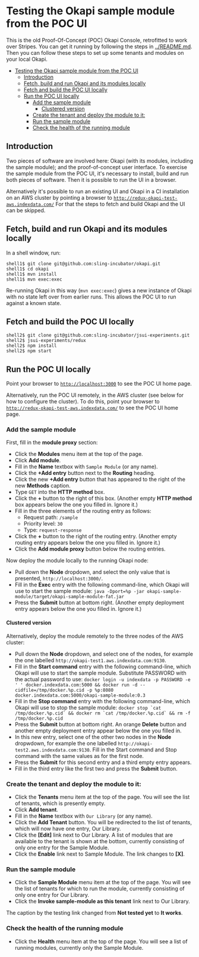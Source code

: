# Testing the Okapi sample module from the POC UI

This is the old Proof-Of-Concept (POC) Okapi Console, retrofitted to
work over Stripes. You can get it running by following the steps in
[../README.md](../README.md).
Then you can follow these steps to set up some tenants and modules on
your local Okapi.

<!-- ../../okapi/doc/md2toc testing-the-sample-module.md -->
* [Testing the Okapi sample module from the POC UI](#testing-the-okapi-sample-module-from-the-poc-ui)
    * [Introduction](#introduction)
    * [Fetch, build and run Okapi and its modules locally](#fetch-build-and-run-okapi-and-its-modules-locally)
    * [Fetch and build the POC UI locally](#fetch-and-build-the-poc-ui-locally)
    * [Run the POC UI locally](#run-the-poc-ui-locally)
        * [Add the sample module](#add-the-sample-module)
            * [Clustered version](#clustered-version)
        * [Create the tenant and deploy the module to it:](#create-the-tenant-and-deploy-the-module-to-it)
        * [Run the sample module](#run-the-sample-module)
        * [Check the health of the running module](#check-the-health-of-the-running-module)

## Introduction

Two pieces of software are involved here: Okapi (with its modules,
including the sample module); and the proof-of-concept user
interface. To exercise the sample module from the POC UI, it's
necessary to install, build and run both pieces of software. Then it
is possible to run the UI in a browser.

Alternatively it's possible to run an existing UI and Okapi in a CI
installation on an AWS cluster by pointing a browser to
[`http://redux-okapi-test-aws.indexdata.com/`](http://redux-okapi-test-aws.indexdata.com/)
For that the steps to fetch and build Okapi and the UI can be skipped.

## Fetch, build and run Okapi and its modules locally

In a shell window, run:

    shell1$ git clone git@github.com:sling-incubator/okapi.git
    shell1$ cd okapi
    shell1$ mvn install
    shell1$ mvn exec:exec

Re-running Okapi in this way (`mvn exec:exec`) gives a new instance of
Okapi with no state left over from earlier runs. This allows the POC
UI to run against a known state.

## Fetch and build the POC UI locally

    shell2$ git clone git@github.com:sling-incubator/jsui-experiments.git
    shell2$ jsui-experiments/redux
    shell2$ npm install
    shell2$ npm start

## Run the POC UI locally

Point your browser to [`http://localhost:3000`](http://localhost:3000)
to see the POC UI home page.

Alternatively, run the POC UI remotely, in the AWS cluster (see below
for how to configure the cluster). To do this, point your browser to
[`http://redux-okapi-test-aws.indexdata.com/`](http://redux-okapi-test-aws.indexdata.com/)
to see the POC UI home page.


### Add the sample module

First, fill in the **module proxy** section:

* Click the **Modules** menu item at the top of the page.
* Click **Add module**.
* Fill in the **Name** textbox with `Sample Module` (or any name).
* Click the **+Add entry** button next to the **Routing** heading.
* Click the new **+Add entry** button that has appeared to the right
  of the new **Methods** caption.
* Type `GET` into the **HTTP method** box.
* Click the **+** button to the right of this box. (Another
  empty **HTTP method** box appears below the one you filled in. Ignore it.)
* Fill in the three elements of the routing entry as follows:
    * Request path: `/sample`
    * Priority level: `30`
    * Type: `request-response`
* Click the **+** button to the right of the routing entry. (Another
  empty routing entry appears below the one you filled in. Ignore it.)
* Click the **Add module proxy** button below the routing entries.

Now deploy the module locally to the running Okapi node:

* Pull down the **Node** dropdown, and select the only value that is
  presented, `http://localhost:3000/`.
* Fill in the **Exec** entry with the following command-line, which
  Okapi will use to start the sample module:
  `java -Dport=%p -jar okapi-sample-module/target/okapi-sample-module-fat.jar`
* Press the **Submit** button at bottom right. (Another empty
  deployment entry appears below the one you filled in. Ignore it.)

#### Clustered version

Alternatively, deploy the module remotely to the three nodes of the AWS cluster:

* Pull down the **Node** dropdown, and select one of the nodes, for example
  the one labelled `http://okapi-test1.aws.indexdata.com:9130`.
* Fill in the **Start command** entry with the following command-line, which
  Okapi will use to start the sample module. Substitute PASSWORD with the
  actual password to use:
  `docker login -u indexdata -p PASSWORD -e ' ' docker.indexdata.com:5000 && docker run -d --cidfile=/tmp/docker.%p.cid -p %p:8080 docker.indexdata.com:5000/okapi-sample-module:0.3`
* Fill in the **Stop command** entry with the following command-line, which
  Okapi will use to stop the sample module:
  ``docker stop `cat /tmp/docker.%p.cid` && docker rm `cat /tmp/docker.%p.cid` && rm -f /tmp/docker.%p.cid``
* Press the **Submit** button at bottom right. An orange **Delete** button
  and another empty deployment entry appear below the one you filled in.
* In this new entry, select one of the other two nodes in the **Node** dropwdown, 
  for example the one labelled `http://okapi-test2.aws.indexdata.com:9130`. 
  Fill in the Start command and Stop command with the same values as for the 
  first node.
* Press the **Submit** for this second entry and a third empty entry appears.
* Fill in the third entry like the first two and press the **Submit** button.

### Create the tenant and deploy the module to it:

* Click the **Tenants** menu item at the top of the page. You will see
  the list of tenants, which is presently empty.
* Click **Add tenant**.
* Fill in the **Name** textbox with `Our Library` (or any name).
* Click the **Add Tenant** button. You will be redirected to the list
  of tenants, which will now have one entry, Our Library.
* Click the **[Edit]** link next to Our Library. A list of modules
  that are available to the tenant is shown at the bottom, currently
  consisting of only one entry for the Sample Module.
* Click the **Enable** link next to Sample Module. The link changes to
  **[X]**.

### Run the sample module

* Click the **Sample Module** menu item at the top of the page. You
  will see the list of tenants for which to run the module, currently
  consisting of only one entry for Our Library.
* Click the **Invoke sample-module as this tenant** link next to Our
  Library.

The caption by the testing link changed from **Not tested yet** to
**It works**.

### Check the health of the running module

* Click the **Health** menu item at the top of the page. You will see
  a list of running modules, currently only the Sample Module.

